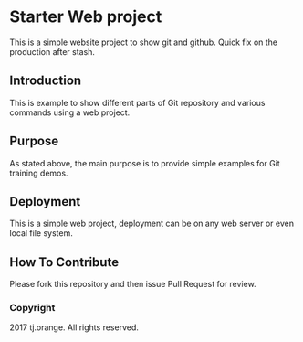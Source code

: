 # Starter Web project

This is a simple website project to show git and github.
Quick fix on the production after stash.

## Introduction

This is example to show different parts of Git repository and various commands using a web project.

## Purpose

As stated above, the main purpose is to provide simple examples for Git training demos.

## Deployment

This is a simple web project, deployment can be on any web server or even local file system.

## How To Contribute

Please fork this repository and then issue Pull Request for review.

### Copyright

2017 tj.orange. All rights reserved.
